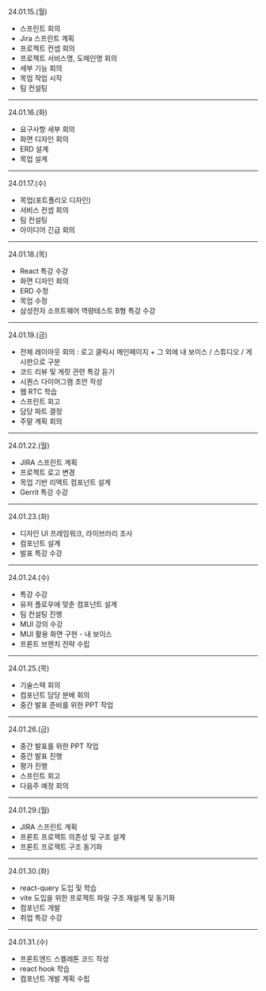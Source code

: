 24.01.15.(월)
- 스프린트 회의
- Jira 스프린트 계획
- 프로젝트 컨셉 회의
- 프로젝트 서비스명, 도메인명 회의
- 세부 기능 회의
- 목업 작업 시작
- 팀 컨설팅

---

24.01.16.(화)
- 요구사항 세부 회의
- 화면 디자인 회의
- ERD 설계
- 목업 설계

---

24.01.17.(수)
- 목업(포트폴리오 디자인)
- 서비스 컨셉 회의
- 팀 컨설팅
- 아이디어 긴급 회의

---

24.01.18.(목)
- React 특강 수강
- 화면 디자인 회의
- ERD 수정
- 목업 수정
- 삼성전자 소프트웨어 역량테스트 B형 특강 수강

---

24.01.19.(금)
- 전체 레이아웃 회의 : 로고 클릭시 메인페이지 + 그 외에 내 보이스 / 스튜디오 / 게시판으로 구분
- 코드 리뷰 및 게릿 관련 특강 듣기
- 시퀀스 다이어그램 초안 작성
- 웹 RTC 학습
- 스프린트 회고
- 담당 파트 결정
- 주말 계획 회의

---

24.01.22.(월)
- JIRA 스프린트 계획
- 프로젝트 로고 변경
- 목업 기반 리액트 컴포넌트 설계
- Gerrit 특강 수강

---

24.01.23.(화)
- 디자인 UI 프레임워크, 라이브러리 조사
- 컴포넌트 설계
- 발표 특강 수강

---

24.01.24.(수)
- 특강 수강
- 유저 플로우에 맞춘 컴포넌트 설계
- 팀 컨설팅 진행
- MUI 강의 수강
- MUI 활용 화면 구현 - 내 보이스
- 프론트 브랜치 전략 수립

---

24.01.25.(목)
- 기술스택 회의
- 컴포넌트 담당 분배 회의
- 중간 발표 준비를 위한 PPT 작업

---

24.01.26.(금)
- 중간 발표를 위한 PPT 작업
- 중간 발표 진행
- 평가 진행
- 스프린트 회고
- 다음주 예정 회의

---

24.01.29.(월)
- JIRA 스프린트 계획
- 프론트 프로젝트 의존성 및 구조 설계
- 프론트 프로젝트 구조 동기화

---

24.01.30.(화)
- react-query 도입 및 학습
- vite 도입을 위한 프로젝트 파일 구조 재설계 및 동기화
- 컴포넌트 개발
- 취업 특강 수강

---

24.01.31.(수)
- 프론트엔드 스켈레톤 코드 작성
- react hook 학습
- 컴포넌트 개발 계획 수립